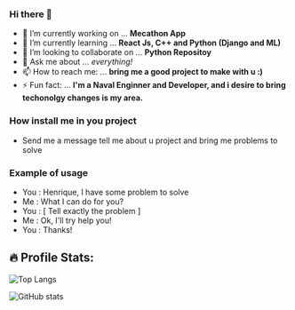 ### Hi there 👋


- 🔭 I’m currently working on ... **Mecathon App**
- 🌱 I’m currently learning ... **React Js, C++ and Python (Django and ML)**
- 👯 I’m looking to collaborate on ... **Python Repositoy**
- 💬 Ask me about ... *everything!*
- 📫 How to reach me: ... **bring me a good project to make with u :)**
- ⚡ Fun fact: ... **I'm a Naval Enginner and Developer, and i desire to bring techonolgy changes is my area.**

### How install me in you project
- Send me a message tell me about u project and bring me problems to solve

### Example of usage
- You : Henrique, I have some problem to solve
- Me : What I can do for you?
- You : \[ Tell exactly the problem \]
- Me : Ok, I'll try help you!
- You : Thanks!

## 🔥 Profile Stats:
  
![Top Langs](https://github-readme-stats.vercel.app/api/top-langs/?username=rickymal&theme=gotham)

![GitHub stats](https://github-readme-stats.vercel.app/api?username=rickymal&show_icons=true&theme=gotham) 
